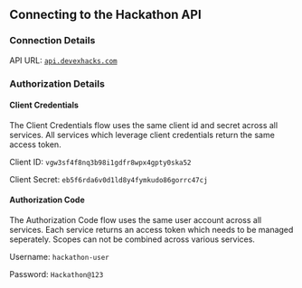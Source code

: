 ## Connecting to the Hackathon API

### Connection Details

API URL: [`api.devexhacks.com`](http://api.devexhacks.com)

### Authorization Details

#### Client Credentials

The Client Credentials flow uses the same client id and secret across all services. All services which leverage client credentials return the same access token.

Client ID: `vgw3sf4f8nq3b98i1gdfr8wpx4gpty0ska52`

Client Secret: `eb5f6rda6v0d1ld8y4fymkudo86gorrc47cj`

#### Authorization Code

The Authorization Code flow uses the same user account across all services. Each service returns an access token which needs to be managed seperately. Scopes can not be combined across various services.

Username: `hackathon-user`

Password: `Hackathon@123`
